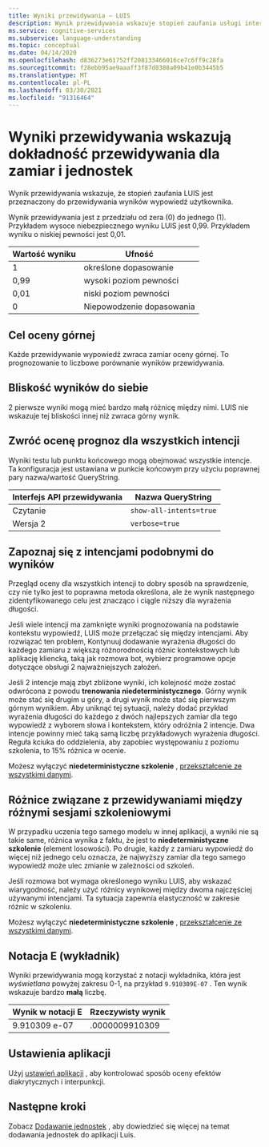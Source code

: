 ```yaml
---
title: Wyniki przewidywania — LUIS
description: Wynik przewidywania wskazuje stopień zaufania usługi interfejsu API LUIS w celu przewidywania wyników w oparciu o wypowiedź użytkownika.
ms.service: cognitive-services
ms.subservice: language-understanding
ms.topic: conceptual
ms.date: 04/14/2020
ms.openlocfilehash: d836273e61752ff208133466016ce7c6ff9c28fa
ms.sourcegitcommit: f28ebb95ae9aaaff3f87d8388a09b41e0b3445b5
ms.translationtype: MT
ms.contentlocale: pl-PL
ms.lasthandoff: 03/30/2021
ms.locfileid: "91316464"
---
```

# <a name="prediction-scores-indicate-prediction-accuracy-for-intent-and-entities"></a>Wyniki przewidywania wskazują dokładność przewidywania dla zamiar i jednostek

Wynik przewidywania wskazuje, że stopień zaufania LUIS jest przeznaczony do przewidywania wyników wypowiedź użytkownika.

Wynik przewidywania jest z przedziału od zera (0) do jednego (1). Przykładem wysoce niebezpiecznego wyniku LUIS jest 0,99. Przykładem wyniku o niskiej pewności jest 0,01.

|Wartość wyniku|Ufność|
|--|--|
|1|określone dopasowanie|
|0,99|wysoki poziom pewności|
|0,01|niski poziom pewności|
|0|Niepowodzenie dopasowania|

## <a name="top-scoring-intent"></a>Cel oceny górnej

Każde przewidywanie wypowiedź zwraca zamiar oceny górnej. To prognozowanie to liczbowe porównanie wyników przewidywania.

## <a name="proximity-of-scores-to-each-other"></a>Bliskość wyników do siebie

2 pierwsze wyniki mogą mieć bardzo małą różnicę między nimi. LUIS nie wskazuje tej bliskości innej niż zwraca górny wynik.

## <a name="return-prediction-score-for-all-intents"></a>Zwróć ocenę prognoz dla wszystkich intencji

Wyniki testu lub punktu końcowego mogą obejmować wszystkie intencje. Ta konfiguracja jest ustawiana w punkcie końcowym przy użyciu poprawnej pary nazwa/wartość QueryString.

|Interfejs API przewidywania|Nazwa QueryString|
|--|--|
|Czytanie|`show-all-intents=true`|
|Wersja 2|`verbose=true`|

## <a name="review-intents-with-similar-scores"></a>Zapoznaj się z intencjami podobnymi do wyników

Przegląd oceny dla wszystkich intencji to dobry sposób na sprawdzenie, czy nie tylko jest to poprawna metoda określona, ale że wynik następnego zidentyfikowanego celu jest znacząco i ciągle niższy dla wyrażenia długości.

Jeśli wiele intencji ma zamknięte wyniki prognozowania na podstawie kontekstu wypowiedź, LUIS może przełączać się między intencjami. Aby rozwiązać ten problem, Kontynuuj dodawanie wyrażenia długości do każdego zamiaru z większą różnorodnością różnic kontekstowych lub aplikację kliencką, taką jak rozmowa bot, wybierz programowe opcje dotyczące obsługi 2 najważniejszych założeń.

Jeśli 2 intencje mają zbyt zbliżone wyniki, ich kolejność może zostać odwrócona z powodu **trenowania niedeterministycznego**. Górny wynik może stać się drugim u góry, a drugi wynik może stać się pierwszym górnym wynikiem. Aby uniknąć tej sytuacji, należy dodać przykład wyrażenia długości do każdego z dwóch najlepszych zamiar dla tego wypowiedź z wyborem słowa i kontekstem, który odróżnia 2 intencje. Dwa intencje powinny mieć taką samą liczbę przykładowych wyrażenia długości. Reguła kciuka do oddzielenia, aby zapobiec występowaniu z poziomu szkolenia, to 15% różnica w ocenie.

Możesz wyłączyć **niedeterministyczne szkolenie** , [przekształcenie ze wszystkimi danymi](luis-how-to-train.md#train-with-all-data).

## <a name="differences-with-predictions-between-different-training-sessions"></a>Różnice związane z przewidywaniami między różnymi sesjami szkoleniowymi

W przypadku uczenia tego samego modelu w innej aplikacji, a wyniki nie są takie same, różnica wynika z faktu, że jest to **niedeterministyczne szkolenie** (element losowości). Po drugie, każdy z zamiaru wypowiedź do więcej niż jednego celu oznacza, że najwyższy zamiar dla tego samego wypowiedź może ulec zmianie w zależności od szkoleń.

Jeśli rozmowa bot wymaga określonego wyniku LUIS, aby wskazać wiarygodność, należy użyć różnicy wynikowej między dwoma najczęściej używanymi intencjami. Ta sytuacja zapewnia elastyczność w zakresie różnic w szkoleniu.

Możesz wyłączyć **niedeterministyczne szkolenie** , [przekształcenie ze wszystkimi danymi](luis-how-to-train.md#train-with-all-data).

## <a name="e-exponent-notation"></a>Notacja E (wykładnik)

Wyniki przewidywania mogą korzystać z notacji wykładnika, która jest _wyświetlana_ powyżej zakresu 0-1, na przykład `9.910309E-07` . Ten wynik wskazuje bardzo **małą** liczbę.

|Wynik w notacji E |Rzeczywisty wynik|
|--|--|
|9.910309 e-07|.0000009910309|

<a name="punctuation"></a>

## <a name="application-settings"></a>Ustawienia aplikacji

Użyj [ustawień aplikacji](luis-reference-application-settings.md) , aby kontrolować sposób oceny efektów diakrytycznych i interpunkcji.

## <a name="next-steps"></a>Następne kroki

Zobacz [Dodawanie jednostek](luis-how-to-add-entities.md) , aby dowiedzieć się więcej na temat dodawania jednostek do aplikacji Luis.
